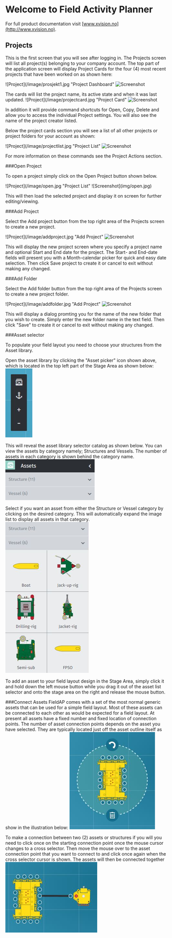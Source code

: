 # Welcome to Field Activity Planner

For full product documentation visit [www.xvision.no](http://www.xvision.no).

## Projects

This is the first screen that you will see after logging in. The Projects screen will list all project(s) belonging to your company account. The top part of the application screen will display Project Cards for the four (4) most recent projects that have been worked on as shown here:

![Project](/image/prosjekt1.jpg "Project Dashboard"
![Screenshot](img/prosjekt1.jpg)

The cards will list the project name, its active state and when it was last updated. 
![Project](/image/projectcard.jpg "Project Card"
![Screenshot](img/projectcard.jpg)

In addition it will provide command shortcuts for Open, Copy, Delete and allow you to access the individual Project settings. You will also see the name of the project creator listed. 

Below the project cards section you will see a list of all other projects or project folders for your account as shown: 

![Project](/image/projectlist.jpg "Project List"
![Screenshot](img/projectlist.jpg)

For more information on these commands see the Project Actions section.

###Open Project

To open a project simply click on the Open Project button shown below.
<div style="text-align:left" markdown="1">
![Project](/image/open.jpg "Project List"
![Screenshot](img/open.jpg)

This will then load the selected project and display it on screen for further editing/viewing.

###Add Project

Select the Add project button from the top right area of the Projects screen to create a new project. 

![Project](/image/addproject.jpg "Add Project"
![Screenshot](img/addproject.jpg)

This will display the new project screen where you specify a project name and optional Start and End date for the project. The Start- and End-date fields will present you with a Month-calendar picker for quick and easy date selection. Then click Save project to create it or cancel to exit without making any changed.

###Add Folder

Select the Add folder button from the top right area of the Projects screen to create a new project folder. 

![Project](/image/addfolder.jpg "Add Project"
![Screenshot](img/addfolder.jpg)

This will display a dialog promting you for the name of the new folder that you wish to create. Simply enter the new folder name in the text field. Then click "Save" to create it or cancel to exit without making any changed.

###Asset selector

To populate your field layout you need to choose your structures from the Asset library.

Open the asset library by clicking the "Asset picker" icon shown above, which is located in the top left part of the Stage Area as shown below:
![Alt text](image/asset_lib_button.jpg)

This will reveal the asset library selector catalog as shown below. You can view the assets by category namely; Structures and Vessels. The number of assets in each category is shown behind the category name.
![Alt text](image/asset_list.jpg)

Select if you want an asset from either the Structure or Vessel category by clicking on the desired category. This will automatically expand the image list to display all assets in that category.
![Alt text](image/vessels.jpg)

To add an asset to your field layout design in the Stage Area, simply click it and hold down the left mouse button while you drag it out of the asset list selector and onto the stage area on the right and release the mouse button.

###Connect Assets
FieldAP comes with a set of the most normal generic assets that can be used for a simple field layout. Most of these assets can be connected to each other as would be expected for a field layout. At present all assets have a fixed number and fixed location of connection points. 
The number of asset connection points depends on the asset you have selected. They are typically located just off the asset outline itself as show in the illustration below:
![Alt text](image/manifold.jpg)

To make a connection between two (2) assets or structures if you will you need to click once on the starting connection point once the mouse cursor changes to a cross selector. Then move the mouse over to the asset connection point that you want to connect to and click once again when the cross selector cursor is shown. The assets will then be connected together
![Alt text](image/connection.jpg)